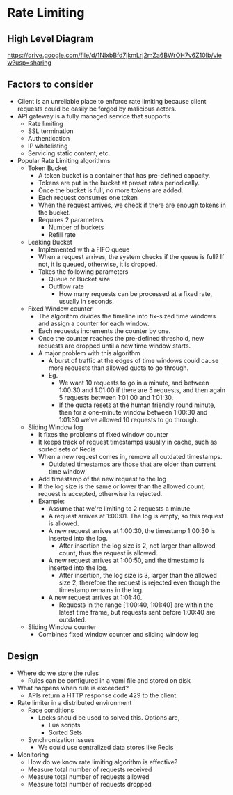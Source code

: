 # Rate Limiting
## High Level Diagram
https://drive.google.com/file/d/1NIxbBfd7jkmLrj2mZa6BWrOH7v6Z10Ib/view?usp=sharing

## Factors to consider
* Client is an unreliable place to enforce rate limiting because client requests could be easily be forged by malicious actors. 
* API gateway is a fully managed service that supports 
  * Rate limiting
  * SSL termination
  * Authentication
  * IP whitelisting
  * Servicing static content, etc.
* Popular Rate Limiting algorithms
  * Token Bucket
    * A token bucket is a container that has pre-defined capacity. 
    * Tokens are put in the bucket at preset rates periodically.
    * Once the bucket is full, no more tokens are added.
    * Each request consumes one token
    * When the request arrives, we check if there are enough tokens in the bucket.
    * Requires 2 parameters
      * Number of buckets
      * Refill rate
  * Leaking Bucket
    * Implemented with a FIFO queue
    * When a request arrives, the system checks if the queue is full? If not, it is queued, otherwise, it is dropped.
    * Takes the following parameters
      * Queue or Bucket size
      * Outflow rate
        * How many requests can be processed at a fixed rate, usually in seconds.
  * Fixed Window counter
    * The algorithm divides the timeline into fix-sized time windows and assign a counter for each window.
    * Each requests increments the counter by one.
    * Once the counter reaches the pre-defined threshold, new requests are dropped until a new time window starts.
    * A major problem with this algorithm
      * A burst of traffic at the edges of time windows could cause more requests than allowed quota to go through.
      * Eg. 
        * We want 10 requests to go in a minute, and between 1:00:30 and 1:01:00 if there are 5 requests, and then again 5 requests between 
        1:01:00 and 1:01:30. 
        * If the quota resets at the human friendly round minute, then for a one-minute window between 1:00:30 and 1:01:30 we've allowed 10 requests to go through.  
  * Sliding Window log
    * It fixes the problems of fixed window counter
    * It keeps track of request timestamps usually in cache, such as sorted sets of Redis
    * When a new request comes in, remove all outdated timestamps.
      * Outdated timestamps are those that are older than current time window
    * Add timestamp of the new request to the log
    * If the log size is the same or lower than the allowed count, request is accepted, otherwise its rejected.
    * Example:
      * Assume that we're limiting to 2 requests a minute
      * A request arrives at 1:00:01. The log is empty, so this request is allowed.
      * A new request arrives at 1:00:30, the timestamp 1:00:30 is inserted into the log. 
        * After insertion the log size is 2, not larger than allowed count, thus the request is allowed.
      * A new request arrives at 1:00:50, and the timestamp is inserted into the log. 
        * After insertion, the log size is 3, larger than the allowed size 2, therefore the request is rejected even though the 
        timestamp remains in the log.
      * A new request arrives at 1:01:40.
        * Requests in the range [1:00:40, 1:01:40] are within the latest time frame, but requests sent before 1:00:40 are outdated.
  * Sliding Window counter
    * Combines fixed window counter and sliding window log

## Design
* Where do we store the rules
  * Rules can be configured in a yaml file and stored on disk
* What happens when rule is exceeded?
  * APIs return a HTTP response code 429 to the client.
* Rate limiter in a distributed environment
  * Race conditions
    * Locks should be used to solved this. Options are,
      * Lua scripts
      * Sorted Sets
  * Synchronization issues
    * We could use centralized data stores like Redis
* Monitoring
  * How do we know rate limiting algorithm is effective?
  * Measure total number of requests received
  * Measure total number of requests allowed
  * Measure total number of requests dropped

    